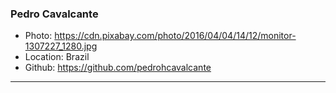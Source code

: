 ### Pedro Cavalcante
- Photo: https://cdn.pixabay.com/photo/2016/04/04/14/12/monitor-1307227_1280.jpg
- Location: Brazil
- Github: https://github.com/pedrohcavalcante
***
